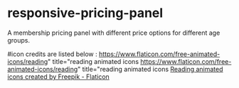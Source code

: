 # responsive-pricing-panel
A membership pricing panel with different price options for different age groups. 

#icon credits are listed below :
https://www.flaticon.com/free-animated-icons/reading" title="reading animated icons
https://www.flaticon.com/free-animated-icons/reading" title="reading animated icons
<a href="https://www.flaticon.com/free-animated-icons/reading" title="reading animated icons">Reading animated icons created by Freepik - Flaticon</a>
